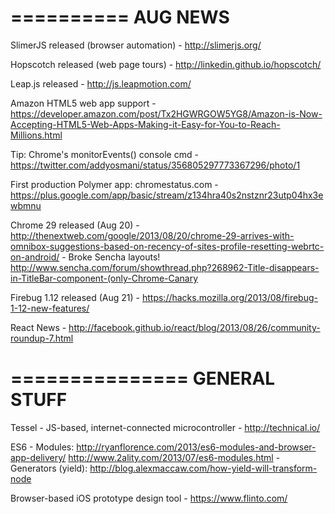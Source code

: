 
==========
 AUG NEWS
==========

SlimerJS released (browser automation)
    - http://slimerjs.org/

Hopscotch released (web page tours)
    - http://linkedin.github.io/hopscotch/

Leap.js released
    - http://js.leapmotion.com/

Amazon HTML5 web app support
    - https://developer.amazon.com/post/Tx2HGWRGOW5YG8/Amazon-is-Now-Accepting-HTML5-Web-Apps-Making-it-Easy-for-You-to-Reach-Millions.html

Tip: Chrome's monitorEvents() console cmd
    - https://twitter.com/addyosmani/status/356805297773367296/photo/1

First production Polymer app: chromestatus.com
    - https://plus.google.com/app/basic/stream/z134hra40s2nstznr23utp04hx3ewbmnu

Chrome 29 released (Aug 20)
    - http://thenextweb.com/google/2013/08/20/chrome-29-arrives-with-omnibox-suggestions-based-on-recency-of-sites-profile-resetting-webrtc-on-android/
    - Broke Sencha layouts! http://www.sencha.com/forum/showthread.php?268962-Title-disappears-in-TitleBar-component-(only-Chrome-Canary

Firebug 1.12 released (Aug 21)
    - https://hacks.mozilla.org/2013/08/firebug-1-12-new-features/

React News
    - http://facebook.github.io/react/blog/2013/08/26/community-roundup-7.html

===============
 GENERAL STUFF
===============

Tessel - JS-based, internet-connected microcontroller
    - http://technical.io/

ES6
    - Modules: http://ryanflorence.com/2013/es6-modules-and-browser-app-delivery/
    http://www.2ality.com/2013/07/es6-modules.html
    - Generators (yield): http://blog.alexmaccaw.com/how-yield-will-transform-node

Browser-based iOS prototype design tool
    - https://www.flinto.com/